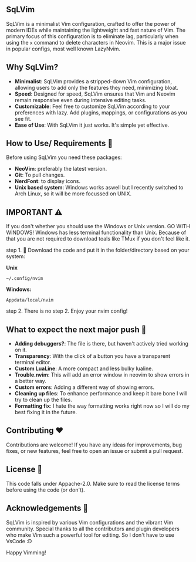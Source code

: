 ## SqLVim

SqLVim is a minimalist Vim configuration, crafted to offer the power of modern IDEs while maintaining the lightweight and fast nature of Vim. The primary focus of this configuration is to eliminate lag, particularly when using the `x` command to delete characters in Neovim. This is a major issue in popular configs, most well known LazyNvim.

## Why SqLVim?

- **Minimalist**: SqLVim provides a stripped-down Vim configuration, allowing users to add only the features they need, minimizing bloat.
- **Speed**: Designed for speed, SqLVim ensures that Vim and Neovim remain responsive even during intensive editing tasks.
- **Customizable**: Feel free to customize SqLVim according to your preferences with lazy. Add plugins, mappings, or configurations as you see fit.
- **Ease of Use**: With SqLVim it just works. It's simple yet effective.

## How to Use/ Requirements 📖

Before using SqLVim you need these packages:
- **NeoVim**: preferably the latest version.
- **Git**: To pull changes.
- **NerdFont**: to display icons.
- **Unix based system**: Windows works aswell but I recently switched to Arch Linux, so it will be more focussed on UNIX.

## IMPORTANT ⚠
If you don't whether you should use the Windows or Unix version. GO WITH WINDOWS! Windows has less terminal functionality than Unix.
Because of that you are not required to download toals like TMux if you don't feel like it.

step 1. 📡 Download the code and put it in the folder/directory based on your system:

**Unix**
```
~/.config/nvim
```
**Windows:**
```
Appdata/local/nvim
```
step 2. There is no step 2. Enjoy your nvim config!

## What to expect the next major push 💾
- **Adding debuggers?**: The file is there, but haven't actively tried working on it.
- **Transparency**: With the click of a button you have a transparent terminal editor.
- **Custom LuaLine**: A more compact and less bulky lualine.
- **Trouble.nvim**: This will add an error window in neovim to show errors in a better way.
- **Custom errors**: Adding a different way of showing errors.
- **Cleaning up files**: To enhance performance and keep it bare bone I will try to clean up the files.
- **Formatting fix**: I hate the way formatting works right now so I will do my best fixing it in the future.

## Contributing ❤

Contributions are welcome! If you have any ideas for improvements, bug fixes, or new features, feel free to open an issue or submit a pull request.

## License 💽

This code falls under Appache-2.0. Make sure to read the license terms before using the code (or don't).

## Acknowledgements 📃

SqLVim is inspired by various Vim configurations and the vibrant Vim community. Special thanks to all the contributors and plugin developers who make Vim such a powerful tool for editing.
So I don't have to use VsCode :D

Happy Vimming!
